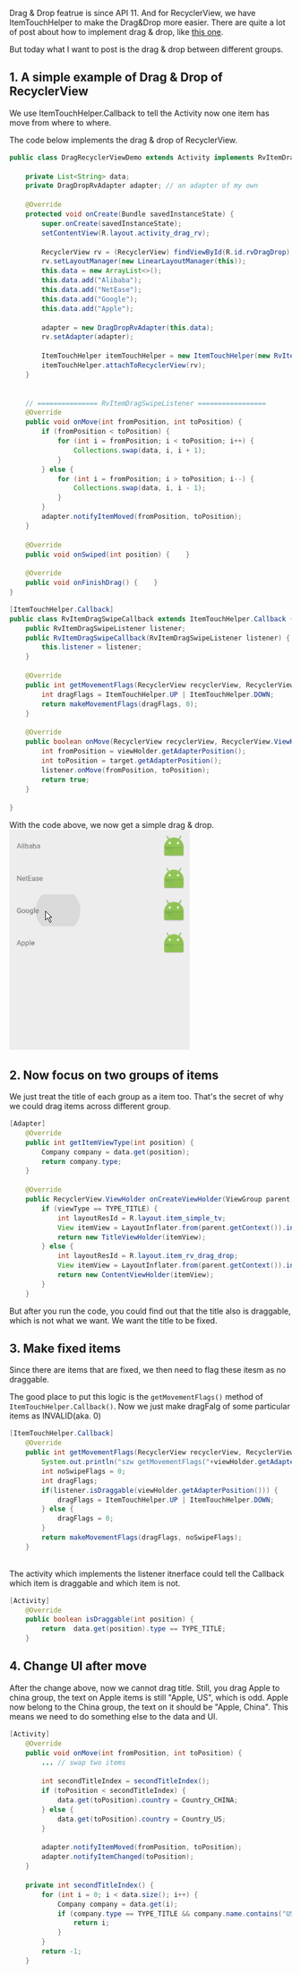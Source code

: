 Drag & Drop featrue is since API 11. And for RecyclerView, we have ItemTouchHelper to make the Drag&Drop more easier.  There are quite a lot of post about how to implement drag & drop, like [this one](https://medium.com/@ipaulpro/drag-and-swipe-with-recyclerview-6a6f0c422efd).

But today what I want to post is the drag & drop between different groups. 

## 1. A simple example of Drag & Drop of RecyclerView
We use ItemTouchHelper.Callback to tell the Activity now one item has move from where to where. 

The code below implements the drag & drop of RecyclerView.
```java
public class DragRecyclerViewDemo extends Activity implements RvItemDragSwipeListener {

    private List<String> data;
    private DragDropRvAdapter adapter; // an adapter of my own

    @Override
    protected void onCreate(Bundle savedInstanceState) {
        super.onCreate(savedInstanceState);
        setContentView(R.layout.activity_drag_rv);

        RecyclerView rv = (RecyclerView) findViewById(R.id.rvDragDrop);
        rv.setLayoutManager(new LinearLayoutManager(this));
        this.data = new ArrayList<>();
        this.data.add("Alibaba");
        this.data.add("NetEase");
        this.data.add("Google");
        this.data.add("Apple");

        adapter = new DragDropRvAdapter(this.data);
        rv.setAdapter(adapter);

        ItemTouchHelper itemTouchHelper = new ItemTouchHelper(new RvItemDragSwipeCallback(this));
        itemTouchHelper.attachToRecyclerView(rv);
    }


    // =============== RvItemDragSwipeListener =================
    @Override
    public void onMove(int fromPosition, int toPosition) {
        if (fromPosition < toPosition) {
            for (int i = fromPosition; i < toPosition; i++) {
                Collections.swap(data, i, i + 1);
            }
        } else {
            for (int i = fromPosition; i > toPosition; i--) {
                Collections.swap(data, i, i - 1);
            }
        }
        adapter.notifyItemMoved(fromPosition, toPosition);
    }

    @Override
    public void onSwiped(int position) {    }

    @Override
    public void onFinishDrag() {    }
}
```

```java
[ItemTouchHelper.Callback]
public class RvItemDragSwipeCallback extends ItemTouchHelper.Callback {
    public RvItemDragSwipeListener listener;
    public RvItemDragSwipeCallback(RvItemDragSwipeListener listener) {
        this.listener = listener;
    }

    @Override
    public int getMovementFlags(RecyclerView recyclerView, RecyclerView.ViewHolder viewHolder) {
        int dragFlags = ItemTouchHelper.UP | ItemTouchHelper.DOWN;
        return makeMovementFlags(dragFlags, 0);
    }

    @Override
    public boolean onMove(RecyclerView recyclerView, RecyclerView.ViewHolder viewHolder, RecyclerView.ViewHolder target) {
        int fromPosition = viewHolder.getAdapterPosition();
        int toPosition = target.getAdapterPosition();
        listener.onMove(fromPosition, toPosition);
        return true;
    }

}
```
With the code above, we now get a simple drag & drop.
![](./_image/dragdrop1.gif)

## 2. Now focus on two groups of items
We just treat the title of each group as a item too. That's the secret of why we could drag items across different group.

```java
[Adapter]
    @Override
    public int getItemViewType(int position) {
        Company company = data.get(position);
        return company.type;
    }

    @Override
    public RecyclerView.ViewHolder onCreateViewHolder(ViewGroup parent, int viewType) {
        if (viewType == TYPE_TITLE) {
            int layoutResId = R.layout.item_simple_tv;
            View itemView = LayoutInflater.from(parent.getContext()).inflate(layoutResId, parent, false);
            return new TitleViewHolder(itemView);
        } else {
            int layoutResId = R.layout.item_rv_drag_drop;
            View itemView = LayoutInflater.from(parent.getContext()).inflate(layoutResId, parent, false);
            return new ContentViewHolder(itemView);
        }
    }
```

But after you run the code, you could find out that the title also is draggable, which is not what we want. We want the title to be fixed. 

## 3. Make fixed items
Since there are items that are fixed, we then need to flag these itesm as no draggable.

The good place to put this logic is the `getMovementFlags()` method of `ItemTouchHelper.Callback()`. Now we just make dragFalg of some particular items as INVALID(aka. 0)

```java
[ItemTouchHelper.Callback]
    @Override
    public int getMovementFlags(RecyclerView recyclerView, RecyclerView.ViewHolder viewHolder) {
        System.out.println("szw getMovementFlags("+viewHolder.getAdapterPosition()+")");
        int noSwipeFlags = 0;
        int dragFlags;
        if(listener.isDraggable(viewHolder.getAdapterPosition())) {
            dragFlags = ItemTouchHelper.UP | ItemTouchHelper.DOWN;
        } else {
            dragFlags = 0;
        }
        return makeMovementFlags(dragFlags, noSwipeFlags);
    }
    
```

The activity which implements the listener itnerface could tell the Callback which item is draggable and which item is not.
```java
[Activity]
    @Override
    public boolean isDraggable(int position) {
        return  data.get(position).type == TYPE_TITLE;
    }
```

## 4. Change UI after move
After the change above, now we cannot drag title. Still, you drag Apple to china group, the text on Apple items is still "Apple, US", which is odd. Apple now belong to the China group, the text on it should be "Apple, China". This means we need to do something else to the data and UI. 

```java
[Activity]
    @Override
    public void onMove(int fromPosition, int toPosition) {
        ... // swap two items

        int secondTitleIndex = secondTitleIndex();
        if (toPosition < secondTitleIndex) {
            data.get(toPosition).country = Country_CHINA;
        } else {
            data.get(toPosition).country = Country_US;
        }

        adapter.notifyItemMoved(fromPosition, toPosition);
        adapter.notifyItemChanged(toPosition);
    }

    private int secondTitleIndex() {
        for (int i = 0; i < data.size(); i++) {
            Company company = data.get(i);
            if (company.type == TYPE_TITLE && company.name.contains("US")) {
                return i;
            }
        }
        return -1;
    }
```


